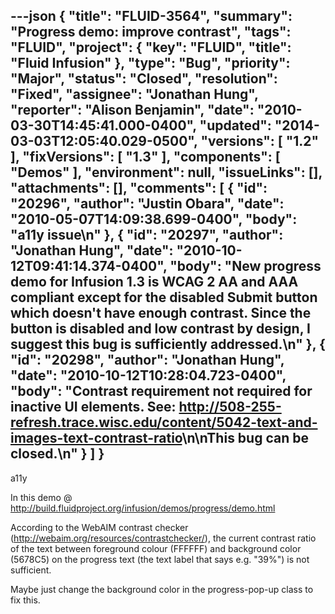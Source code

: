 ---json
{
  "title": "FLUID-3564",
  "summary": "Progress demo: improve contrast",
  "tags": "FLUID",
  "project": {
    "key": "FLUID",
    "title": "Fluid Infusion"
  },
  "type": "Bug",
  "priority": "Major",
  "status": "Closed",
  "resolution": "Fixed",
  "assignee": "Jonathan Hung",
  "reporter": "Alison Benjamin",
  "date": "2010-03-30T14:45:41.000-0400",
  "updated": "2014-03-03T12:05:40.029-0500",
  "versions": [
    "1.2"
  ],
  "fixVersions": [
    "1.3"
  ],
  "components": [
    "Demos"
  ],
  "environment": null,
  "issueLinks": [],
  "attachments": [],
  "comments": [
    {
      "id": "20296",
      "author": "Justin Obara",
      "date": "2010-05-07T14:09:38.699-0400",
      "body": "a11y issue\n"
    },
    {
      "id": "20297",
      "author": "Jonathan Hung",
      "date": "2010-10-12T09:41:14.374-0400",
      "body": "New progress demo for Infusion 1.3 is WCAG 2 AA and AAA compliant except for the disabled Submit button which doesn't have enough contrast. Since the button is disabled and low contrast by design, I suggest this bug is sufficiently addressed.\n"
    },
    {
      "id": "20298",
      "author": "Jonathan Hung",
      "date": "2010-10-12T10:28:04.723-0400",
      "body": "Contrast requirement not required for inactive UI elements. See: <http://508-255-refresh.trace.wisc.edu/content/5042-text-and-images-text-contrast-ratio>\n\nThis bug can be closed.\n"
    }
  ]
}
---
a11y

In this demo @ <http://build.fluidproject.org/infusion/demos/progress/demo.html>

According to the WebAIM contrast checker (<http://webaim.org/resources/contrastchecker/>), the current contrast ratio of the text between foreground colour (FFFFFF) and background color (5678C5) on the progress text (the text label that says e.g. "39%") is not sufficient.&#x20;

Maybe just change the background color in the progress-pop-up class to fix this.&#x20;

        